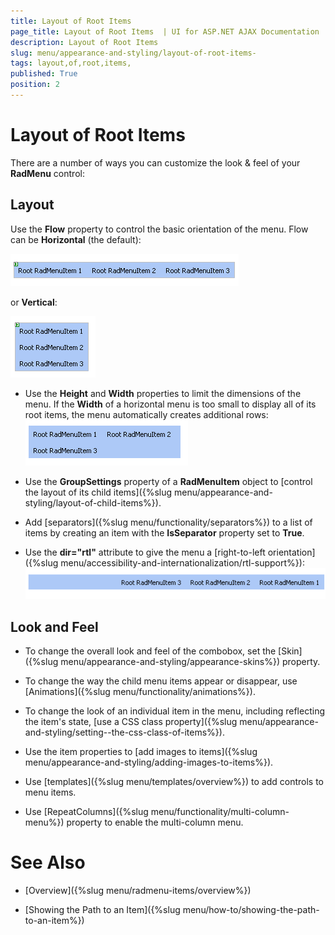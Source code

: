```yaml
---
title: Layout of Root Items 
page_title: Layout of Root Items  | UI for ASP.NET AJAX Documentation
description: Layout of Root Items 
slug: menu/appearance-and-styling/layout-of-root-items-
tags: layout,of,root,items,
published: True
position: 2
---
```


# Layout of Root Items 



There are a number of ways you can customize the look & feel of your __RadMenu__ control:

## Layout

Use the __Flow__ property to control the basic orientation of the menu. Flow can be __Horizontal__ (the default):

![RadMenu Horizontal Flow](images/menu_horizontalflow.png)

or __Vertical__:

![RadMenu Vertical Flow](images/menu_verticalflow.png)

* Use the __Height__ and __Width__ properties to limit the dimensions of the menu. If the __Width__ of a horizontal menu is too small to display all of its root items, the menu automatically creates additional rows:![RadMenu Extra Rows](images/menu_extrarows.png)

* Use the __GroupSettings__ property of a __RadMenuItem__ object to [control the layout of its child items]({%slug menu/appearance-and-styling/layout-of-child-items%}).

* Add [separators]({%slug menu/functionality/separators%}) to a list of items by creating an item with the __IsSeparator__ property set to __True__.

* Use the __dir="rtl"__ attribute to give the menu a [right-to-left orientation]({%slug menu/accessibility-and-internationalization/rtl-support%}):![RadMenu RTL](images/menu_rtl.png)

## Look and Feel

* To change the overall look and feel of the combobox, set the [Skin]({%slug menu/appearance-and-styling/appearance-skins%}) property.

* To change the way the child menu items appear or disappear, use [Animations]({%slug menu/functionality/animations%}).

* To change the look of an individual item in the menu, including reflecting the item's state, [use a CSS class property]({%slug menu/appearance-and-styling/setting--the-css-class-of-items%}).

* Use the item properties to [add images to items]({%slug menu/appearance-and-styling/adding-images-to-items%}).

* Use [templates]({%slug menu/templates/overview%}) to add controls to menu items.

* Use [RepeatColumns]({%slug menu/functionality/multi-column-menu%}) property to enable the multi-column menu.

# See Also

 * [Overview]({%slug menu/radmenu-items/overview%})

 * [Showing the Path to an Item]({%slug menu/how-to/showing-the-path-to-an-item%})
